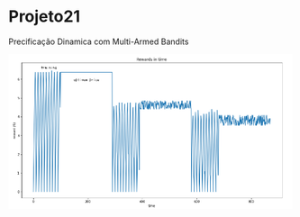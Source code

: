 # Projeto21
Precificação Dinamica com Multi-Armed Bandits



![Recompensa no tempo](https://github.com/rodfloripa/Projeto21/blob/main/img.png?raw=true)
